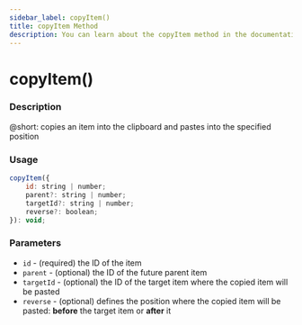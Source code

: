 ```yaml
---
sidebar_label: copyItem()
title: copyItem Method
description: You can learn about the copyItem method in the documentation of the DHTMLX JavaScript To Do List library. Browse developer guides and API reference, try out code examples and live demos, and download a free 30-day evaluation version of DHTMLX To Do List.
---
```


# copyItem()

### Description

@short: copies an item into the clipboard and pastes into the specified position

### Usage

~~~js
copyItem({
    id: string | number;
    parent?: string | number;
    targetId?: string | number;
    reverse?: boolean;
}): void;
~~~

### Parameters

- `id` - (required) the ID of the item
- `parent` - (optional) the ID of the future parent item
- `targetId` - (optional) the ID of the target item where the copied item will be pasted
- `reverse` - (optional) defines the position where the copied item will be pasted: **before** the target item or **after** it